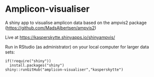 # Amplicon-visualiser
A shiny app to visualise amplicon data based on the ampvis2 package (https://github.com/MadsAlbertsen/ampvis2)

Live at https://kasperskytte.shinyapps.io/shinyampvis/

Run in RStudio (as administrator) on your local computer for larger data sets:
```
if(!require("shiny"))
  install.packages("shiny")
shiny::runGitHub("amplicon-visualiser","kasperskytte")
```
